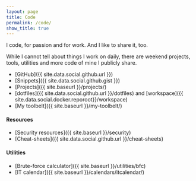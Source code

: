 ```yaml
---
layout: page
title: Code
permalink: /code/
show_title: true
---
```


I code, for passion and for work. And I like to share it, too.

While I cannot tell about things I work on daily, there are weekend projects, tools, utilities and more code of mine I publicly share.

- [GitHub]({{ site.data.social.github.url }})
- [Snippets]({{ site.data.social.github.gist }})
- [Projects]({{ site.baseurl }}/projects/)
- [dotfiles]({{ site.data.social.github.url }}/dotfiles) and [workspace]({{ site.data.social.docker.reporoot}}/workspace)
- [My toolbelt]({{ site.baseurl }}/my-toolbelt/)

#### Resources

- [Security resources]({{ site.baseurl }}/security)
- [Cheat-sheets]({{ site.data.social.github.url }}/cheat-sheets)

#### Utilities

- [Brute-force calculator]({{ site.baseurl }}/utilities/bfc)
- [IT calendar]({{ site.baseurl }}/calendars/itcalendar/)
